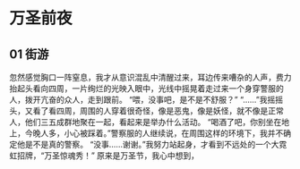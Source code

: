 # 万圣前夜

## 01 街游

忽然感觉胸口一阵窒息，我才从意识混乱中清醒过来，耳边传来嘈杂的人声，费力抬起头看向四周，一片绚烂的光映入眼中，光线中摇晃着走过来一个身穿警服的人，拨开亢奋的众人，走到跟前。
“喂，没事吧，是不是不舒服？”
“……”我摇摇头，又看了看四周，周围的人穿着很奇怪，像是恶鬼，像是妖怪，就不像是正常人，他们三五成群地聚在一起，看起来是举办什么活动。
“喝酒了吧，你别坐在地上，今晚人多，小心被踩着。”警察服的人继续说，在周围这样的环境下，我并不确定他是不是真的警察。
“没事……谢谢。”我努力站起身，才看到不远处的一个大霓虹招牌，“万圣惊魂秀！”
原来是万圣节，我心中想到，
